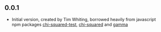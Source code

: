 ## 0.0.1

- Initial version, created by Tim Whiting, borrowed heavily from javascript npm packages [chi-squared-test](https://www.npmjs.com/package/chi-squared-test), [chi-squared](https://www.npmjs.com/package/chi-squared) and [gamma](https://www.npmjs.com/package/gamma)
